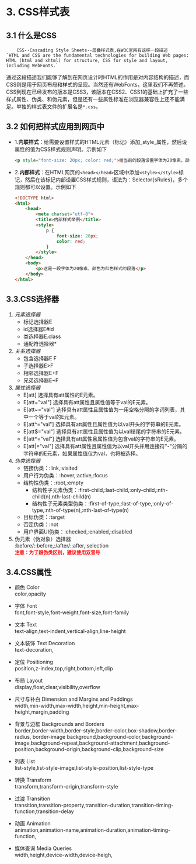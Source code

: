 # 3. CSS样式表
## 3.1 什么是CSS
        CSS--Cascading Style Sheets--层叠样式表,在W3C官网有这样一段描述  
    `HTML and CSS are the fundamental technologies for building Web pages: HTML (html and xhtml) for structure, CSS for style and layout, including WebFonts.`    
通过这段描述我们能够了解到在网页设计时HTML的作用是对内容结构的描述，而CSS则是用于网页布局和样式的呈现。当然还有WebFonts，这里我们不再赘述。CSS到现在已经发布的版本是CSS3，该版本在CSS2、CSS1的基础上扩充了一些样式属性、伪类、和伪元素，但是还有一些属性标准在浏览器兼容性上还不能满足。单独的样式表文件的扩展名是`*.css`。
## 3.2 如何把样式应用到网页中
- 1.**内联样式**：给需要设置样式的HTML元素（标记）添加_style_属性，然后设属性的值为CSS样式规则声明。示例如下
    ```html
    <p style="font-size: 20px; color: red;">给当前的段落设置字体为20像素，颜色为红色的样式</p>
    ```
- 2.**内部样式**：在HTML网页的```<head></head>```区域中添加```<style></style>```标记，然后在该标记内部设置CSS样式规则，语法为：Selector{sRules}，多个规则都可以设置。示例如下
    ```html
    <!DOCTYPE html>
    <html>
        <head>
            <meta charset="utf-8">
            <title>内部样式举例</title>
            <style>
                p {
                    font-size: 20px;
                    color: red;
                }
            </style>
        </head>
        <body>
            <p>这是一段字体为20像素，颜色为红色样式的段落</p>
        </body>
    </html>
    ```
## 3.3.CSS选择器
1. *元素选择器*
    -  标记选择器E
    - id选择器E#id
    - 类选择器E.class
    - 通配符选择器*
2. _关系选择器_
    - 包含选择器E F
    - 子选择器E>F
    - 相邻选择器E+F
    - 兄弟选择器E~F
3. _属性选择器_
    - E[att]  选择具有att属性的E元素。
    - E[att="val"]  选择具有att属性且属性值等于val的E元素。
    - E[att~="val"]  选择具有att属性且属性值为一用空格分隔的字词列表，其中一个等于val的E元素。
    - E[att^="val"]  选择具有att属性且属性值为以val开头的字符串的E元素。
    - E[att$="val"]  选择具有att属性且属性值为以val结尾的字符串的E元素。
    - E[att*="val"]  选择具有att属性且属性值为包含val的字符串的E元素。
    - E[att|="val"]  选择具有att属性且属性值为以val开头并用连接符"-"分隔的字符串的E元素，如果属性值仅为val，也将被选择。
4. *伪类选择器*
    - 链接伪类：:link,:visited
    - 用户行为伪类：:hover,:active,:focus
    - 结构性伪类：:root,:empty
        - 结构性子元素伪类：:first-child,:last-child,:only-child,:nth-child(n),nth-last-child(n)
        - 结构性子元素类型伪类：:first-of-type,:last-of-type,:only-of-type,:nth-of-type(n),:nth-last-of-type(n)
    - 目标伪类：:target
    - 否定伪类：:not
    - 用户界面UI伪类：:checked,:enabled,:disabled
5. 伪元素（伪对象）选择器  
        :before/::before,:/after/::after,:selection  
        **<font color="red" size="2">注意：为了跟伪类区别，建议使用双冒号</font>**  

## 3.4.CSS属性

- 颜色 Color<br>
        color,opacity
- 字体 Font<br>
        font,font-style,font-weight,font-size,font-family
- 文本 Text<br>
        text-align,text-indent,vertical-align,line-height
- 文本装饰 Text Decoration<br>
        text-decoration,
- 定位 Positioning<br>
        position,z-index,top,right,bottom,left,clip
- 布局 Layout<br>
        display,float,clear,visibility,overflow
- 尺寸与补白 Dimension and Margins and Paddings<br>
        width,min-width,max-width,height,min-height,max-height,margin,padding
- 背景与边框 Backgrounds and Borders<br>
        border,border-width,border-style,border-color,box-shadow,border-radius,
        border-image
        background,background-color,background-image,background-repeat,background-attachment,background-position,background-origin,background-clip,background-size
- 列表 List<br>
        list-style,list-style-image,list-style-position,list-style-type

- 转换 Transform<br>
        transform,transform-origin,transform-style
- 过渡 Transition<br>
        transition,transition-property,transition-duration,transition-timing-function,transition-delay
- 动画 Animation<br>
        animation,animation-name,animation-duration,animation-timing-function,
- 媒体查询 Media Queries<br>
        width,height,device-width,device-heigh,